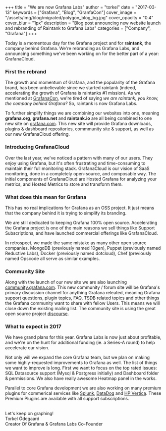 +++
title = "We are now Grafana Labs"
author = "torkel"
date = "2017-03-13"
keywords = ["Grafana", "Blog", "GranfaCon"]
cover_image = "/assets/img/blog/migrated/polygon_blog_bg.jpg"
cover_opacity = "0.4"
cover_blur = "1px"
description = "Blog post announcing new website launch and rebranding of Raintank to Grafana Labs"
categories = ["Company", "Grafana"]
+++

Today is a momentous day for the Grafana project and for **raintank**, the company behind Grafana. We're rebranding as Grafana Labs, and announcing something we've been working on for the better part of a year: GrafanaCloud.

### First the rebrand

The growth and momentum of Grafana, and the popularity of the Grafana brand, has been unbelievable
since we started raintank (indeed, accelerating the growth of Grafana is raintanks #1 mission).
As we mentioned at [GrafanaCon](https://grafana.com/grafanacon), we're tired of saying
*we are raintank, you know, the company behind Grafana?* So, raintank is now Grafana Labs.

To further simplify things we are combining our websites into one, meaning **grafana.org**, **grafana.net** and **raintank.io**
are all being combined to one new site on [grafana.com](https://grafana.com).
This new site will provide Grafana downloads, plugins & dashboard repositories, commmunity site & support, as well as our
new GrafanaCloud offering.

### Introducing GrafanaCloud

Over the last year, we've noticed a pattern with many of our users.
They enjoy using Grafana, but it's often frustrating and time-consuming to maintain
their full monitoring stack. GrafanaCloud is our vision of SaaS monitoring,
done in a completely open-source, and composable way. The initial components of
GrafanaCloud are Hosted Grafana for analyzing your metrics, and Hosted Metrics
to store and transform them.

### What does this mean for Grafana

This has no real implications for Grafana as an OSS project. It just means that the
company behind it is trying to simplify its branding.

We are still dedicated to keeping Grafana 100% open source. Accelerating the Grafana project is one of the
main reasons we sell things like Support Subscriptions, and have launched commercial offerings like GrafanaCloud.

In retrospect, we made the same mistake as many other open source companies. MongoDB (previously named 10gen), Puppet (previously named Reductive Labs), Docker (previously named dotcloud), Chef (previously named Opscode all serve as similar examples.

### Community Site

Along with the launch of our new site we are also launching [community.grafana.com](https://community.grafana.com).
This new community / forum site will be Grafana's primary discussion channel for anything Grafana releated, meaning
Grafana support questions, plugin topics, FAQ, TSDB related topics and other things
the Grafana community want to share with fellow Users. This means we will close down the
existing mailing list. The community site is using the great open source project [discourse](http://www.discourse.org/).

### What to expect in 2017

We have grand plans for this year. Grafana Labs is now just about profitable, and we're on the hunt for additional funding (ie. a Series-A round) to help accelerate our vision.

Not only will we expand the core Grafana team, but we plan on making some highly-requested improvements to Grafana as well. The list of things we want to improve is long. First we want to focus on the top rated issues: SQL Datasource support (Mysql & Postgress initially) and Dashboard folder & permissions.
We also have really awesome Heatmap panel in the works.

Parallel to core Grafana development we are also working on many premium plugins for commerical services like [Splunk](https://grafana.com/plugins/grafana-splunk-datasource),
[DataDog](https://grafana.com/plugins/grafana-datadog-datasource) and [HP Vertica](https://grafana.com/plugins/raintank-vertica-datasource). These Premium Plugins are available with all support subscriptions.

<br>
Let's keep on graphing!<br>
Torkel Ödegaard<br>
Creator Of Grafana & Grafana Labs Co-Founder


